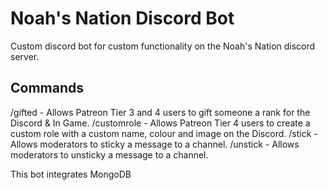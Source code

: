 # Noah's Nation Discord Bot

Custom discord bot for custom functionality on the Noah's Nation discord server.

## Commands

/gifted - Allows Patreon Tier 3 and 4 users to gift someone a rank for the Discord & In Game.
/customrole - Allows Patreon Tier 4 users to create a custom role with a custom name, colour and image on the Discord.
/stick - Allows moderators to sticky a message to a channel.
/unstick - Allows moderators to unsticky a message to a channel.

This bot integrates MongoDB

